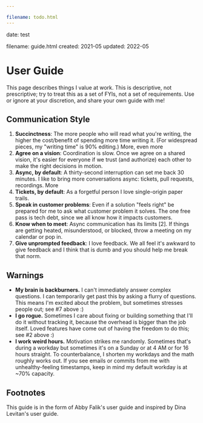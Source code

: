 ```yaml
---

filename: todo.html
---
```



date: test



filename: guide.html
created: 2021-05
updated: 2022-05



# User Guide

This page describes things I value at work. This is descriptive, not prescriptive; try to treat this as a set of FYIs, not a set of requirements. Use or ignore at your discretion, and share your own guide with me!

## Communication Style

1. **Succinctness**: The more people who will read what you're writing, the higher the cost/benefit of spending more time writing it. (For widespread pieces, my "writing time" is 90% editing.) More, even more
2. **Agree on a vision**: Coordination is slow. Once we agree on a shared vision, it's easier for everyone if we trust (and authorize) each other to make the right decisions in motion.
3. **Async, by default**: A thirty-second interruption can set me back 30 minutes. I like to bring more conversations async: tickets, pull requests, recordings. More
4. **Tickets, by default**: As a forgetful person I love single-origin paper trails.
5. **Speak in customer problems**: Even if a solution "feels right" be prepared for me to ask what customer problem it solves. The one free pass is tech debt, since we all know how it impacts customers.
6. **Know when to meet**: Async communication has its limits [2]. If things are getting heated, misunderstood, or blocked, throw a meeting on my calendar or pop in.
7. **Give unprompted feedback**: I love feedback. We all feel it's awkward to give feedback and I think that is dumb and you should help me break that norm.

## Warnings

- **My brain is backburners.** I can't immediately answer complex questions. I can temporarily get past this by asking a flurry of questions. This means I'm excited about the problem, but sometimes stresses people out; see #7 above :)
- **I go rogue.** Sometimes I care about fixing or building something that I'll do it without tracking it, because the overhead is bigger than the job itself. Loved features have come out of having the freedom to do this; see #2 above :)
- **I work weird hours.** Motivation strikes me randomly. Sometimes that's during a workday but sometimes it's on a Sunday or at 4 AM or for 16 hours straight. To counterbalance, I shorten my workdays and the math roughly works out. If you see emails or commits from me with unhealthy-feeling timestamps, keep in mind my default workday is at ~70% capacity.

## Footnotes

This guide is in the form of Abby Falik's user guide and inspired by Dina Levitan's user guide.

